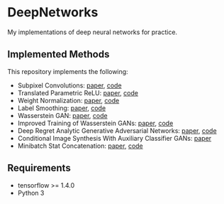 # DeepNetworks
My implementations of deep neural networks for practice.

## Implemented Methods

This repository implements the following:

* Subpixel Convolutions: [paper](https://arxiv.org/abs/1609.05158), [code](https://github.com/tetrachrome/subpixel)
* Translated Parametric ReLU: [paper](https://arxiv.org/abs/1704.03971), [code](https://github.com/stormraiser/GAN-weight-norm)
* Weight Normalization: [paper](https://arxiv.org/abs/1602.07868), [code](https://github.com/openai/weightnorm)
* Label Smoothing: [paper](https://arxiv.org/abs/1606.03498), [code](https://github.com/openai/improved-gan)
* Wasserstein GAN: [paper](https://arxiv.org/abs/1701.07875), [code](https://github.com/martinarjovsky/WassersteinGAN)
* Improved Training of Wasserstein GANs: [paper](https://arxiv.org/abs/1704.00028), [code](https://github.com/igul222/improved_wgan_training)
* Deep Regret Analytic Generative Adversarial Networks: [paper](https://arxiv.org/abs/1705.07215), [code](https://github.com/kodalinaveen3/DRAGAN)
* Conditional Image Synthesis With Auxiliary Classifier GANs: [paper](https://arxiv.org/abs/1610.09585)
* Minibatch Stat Concatenation: [paper](https://arxiv.org/abs/1710.10196), [code](https://github.com/tkarras/progressive_growing_of_gans)

## Requirements

* tensorflow >= 1.4.0
* Python 3
